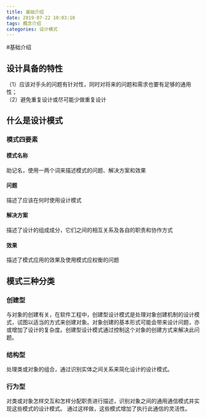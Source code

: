 ```yaml
---
title: 基础介绍
date: 2019-07-22 10:03:10
tags: 概念介绍
categories: 设计模式
---
```

#基础介绍
## 设计具备的特性
（1）应该对手头的问题有针对性，同时对将来的问题和需求也要有足够的通用性；    
（2）避免重复设计或尽可能少做重复设计
## 什么是设计模式
### 模式四要素
#### 模式名称
助记名，使用一两个词来描述模式的问题、解决方案和效果    
#### 问题
描述了应该在何时使用设计模式
#### 解决方案
描述了设计的组成成分，它们之间的相互关系及各自的职责和协作方式
#### 效果
描述了模式应用的效果及使用模式应权衡的问题
## 模式三种分类
### 创建型
与对象的创建有关，在软件工程中，创建型设计模式是处理对象创建机制的设计模式，试图以适当的方式来创建对象。对象创建的基本形式可能会带来设计问题，亦或增加了设计的复杂度。创建型设计模式通过控制这个对象的创建方式来解决此问题。
### 结构型
处理类或对象的组合，通过识别实体之间关系来简化设计的设计模式。
### 行为型
对类或对象怎样交互和怎样分配职责进行描述，识别对象之间的通用通信模式并实现这些模式的设计模式。 通过这样做，这些模式增加了执行此通信的灵活性。
